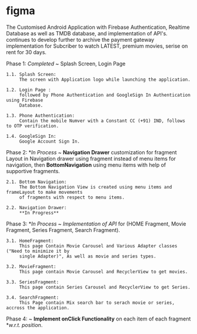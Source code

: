 # figma

The Customised Android Application with Firebase Authentication, Realtime Database as well as TMDB
database, and implementation of API's. continues to develop further to archive the payment gateway 
implementation for Subcriber to watch LATEST, premium movies, serise on rent for 30 days.  

Phase 1: *Completed*
    ~ Splash Screen, Login Page
    
    1.1. Splash Screen:
         The screen with Application logo while launching the application.
            
    1.2. Login Page : 
         followed by Phone Authentication and GoogleSign In Authentication using Firebase 
         Database.

    1.3. Phone Authentication:
         Contain the mobile Numver with a Constant CC (+91) IND, follows to OTP verification.
           
    1.4. GoogleSign In:
         Google Account Sign In.

Phase 2: **In Process*
    ~ **Navigation Drawer** customization for fragment Layout in Navigation drawer using fragment 
    instead of menu items for navigation, then **BottomNavigation** using menu items with help of
    supportive fragments.

    2.1. Bottom Navigation:
         The Bottom Navigation View is created using menu items and frameLayout to make movements 
         of fragments with respect to menu items.

    2.2. Navigation Drawer:
         **In Progress**


Phase 3: **In Process*
    ~ *Implementation of API* for (HOME Fragment, Movie Fragment, Series Fragment, Search 
    Fragment).

    3.1. HomeFragment:
         This page Contain Movie Carousel and Various Adapter classes ("Need to minimize it by 
         single Adapter)", As well as movie and series types.

    3.2. MovieFragment:
         This page contain Movie Carousel and RecyclerView to get movies.

    3.3. SeriesFragment:
         This page contain Series Carousel and RecyclerView to get Series.

    3.4. SearchFragment:
         This Page contain Mix search bar to serach movie or series, accross the application.

Phase 4:
    ~ **Implement onClick Functionality** on each item of each fragment **w.r.t. position*.
